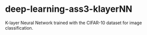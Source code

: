 # deep-learning-ass3-klayerNN
K-layer Neural Network trained with the CIFAR-10 dataset for image classification.
